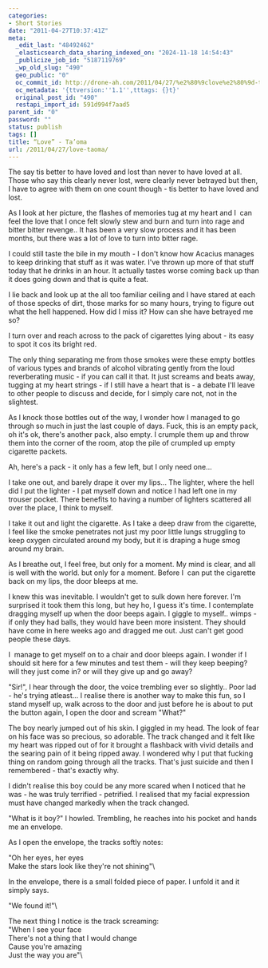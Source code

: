 ```yaml
---
categories:
- Short Stories
date: "2011-04-27T10:37:41Z"
meta:
  _edit_last: "48492462"
  _elasticsearch_data_sharing_indexed_on: "2024-11-18 14:54:43"
  _publicize_job_id: "5187119769"
  _wp_old_slug: "490"
  geo_public: "0"
  oc_commit_id: http://drone-ah.com/2011/04/27/%e2%80%9clove%e2%80%9d-ta%e2%80%99oma/1303897083
  oc_metadata: '{ttversion:''1.1'',tttags: {}t}'
  original_post_id: "490"
  restapi_import_id: 591d994f7aad5
parent_id: "0"
password: ""
status: publish
tags: []
title: “Love” - Ta’oma
url: /2011/04/27/love-taoma/
---
```


The say tis better to have loved and lost than never to have loved at all. Those
who say this clearly never lost, were clearly never betrayed but then, I have to
agree with them on one count though - tis better to have loved and lost.

As I look at her picture, the flashes of memories tug at my heart and I  can
feel the love that I once felt slowly stew and burn and turn into rage and
bitter bitter revenge.. It has been a very slow process and it has been months,
but there was a lot of love to turn into bitter rage.

I could still taste the bile in my mouth - I don't know how Acacius manages to
keep drinking that stuff as it was water. I've thrown up more of that stuff
today that he drinks in an hour. It actually tastes worse coming back up than it
does going down and that is quite a feat.

I lie back and look up at the all too familiar ceiling and I have stared at each
of those specks of dirt, those marks for so many hours, trying to figure out
what the hell happened. How did I miss it? How can she have betrayed me so?

<!--more-->

I turn over and reach across to the pack of cigarettes lying about - its easy to
spot it cos its bright red.

The only thing separating me from those smokes were these empty bottles of
various types and brands of alcohol vibrating gently from the loud reverberating
music - if you can call it that. It just screams and beats away, tugging at my
heart strings - if I still have a heart that is - a debate I'll leave to other
people to discuss and decide, for I simply care not, not in the slightest.

As I knock those bottles out of the way, I wonder how I managed to go through so
much in just the last couple of days. Fuck, this is an empty pack, oh it's ok,
there's another pack, also empty. I crumple them up and throw them into the
corner of the room, atop the pile of crumpled up empty cigarette packets.

Ah, here's a pack - it only has a few left, but I only need one...

I take one out, and barely drape it over my lips... The lighter, where the hell
did I put the lighter - I pat myself down and notice I had left one in my
trouser pocket. There benefits to having a number of lighters scattered all over
the place, I think to myself.

I take it out and light the cigarette. As I take a deep draw from the cigarette,
I feel like the smoke penetrates not just my poor little lungs struggling to
keep oxygen circulated around my body, but it is draping a huge smog around my
brain.

As I breathe out, I feel free, but only for a moment. My mind is clear, and all
is well with the world. but only for a moment. Before I  can put the cigarette
back on my lips, the door bleeps at me.

I knew this was inevitable. I wouldn't get to sulk down here forever. I'm
surprised it took them this long, but hey ho, I guess it's time. I contemplate
dragging myself up when the door beeps again. I giggle to myself.. wimps - if
only they had balls, they would have been more insistent. They should have come
in here weeks ago and dragged me out. Just can't get good people these days.

I  manage to get myself on to a chair and door bleeps again. I wonder if I
should sit here for a few minutes and test them - will they keep beeping? will
they just come in? or will they give up and go away?

"Sir!", I hear through the door, the voice trembling ever so slightly.. Poor
lad - he's trying atleast... I realise there is another way to make this fun, so
I stand myself up, walk across to the door and just before he is about to put
the button again, I open the door and scream "What?"

The boy nearly jumped out of his skin. I giggled in my head. The look of fear on
his face was so precious, so adorable. The track changed and it felt like my
heart was ripped out of for it brought a flashback with vivid details and the
searing pain of it being ripped away. I wondered why I put that fucking thing on
random going through all the tracks. That's just suicide and then I remembered -
that's exactly why.

I didn't realise this boy could be any more scared when I noticed that he was -
he was truly terrified - petrified. I realised that my facial expression must
have changed markedly when the track changed.

"What is it boy?" I howled. Trembling, he reaches into his pocket and hands me
an envelope.

As I open the envelope, the tracks softly notes:

"Oh her eyes, her eyes\
Make the stars look like they're not shining"\

In the envelope, there is a small folded piece of paper. I unfold it and it
simply says.

"We found it!"\

The next thing I notice is the track screaming:\
"When I see your face\
There's not a thing that I would change\
Cause you're amazing\
Just the way you are"\
